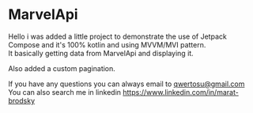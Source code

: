 # MarvelApi
Hello i was added a little project to demonstrate the use of Jetpack Compose and it's 100% kotlin and using MVVM/MVI pattern.<br/>
It basically getting data from MarvelApi and displaying it.

Also added a custom pagination.

If you have any questions you can always email to qwertosu@gmail.com<br/> 
You can also search me in linkedin https://www.linkedin.com/in/marat-brodsky


